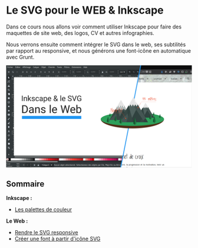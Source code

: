 # Le SVG pour le WEB & Inkscape

Dans ce cours nous allons voir comment utiliser Inkscape pour faire des maquettes de site web, des logos, CV et autres infographies.

Nous verrons ensuite comment intégrer le SVG dans le web, ses subtilités par rapport au responsive, et nous générons une font-icône en automatique avec Grunt.

![infographie webinkscsape](src/accueil.png)


## Sommaire

**Inkscape :**

- [Les palettes de couleur](Palettes/README.md)

**Le Web :**

- [Rendre le SVG responsive](Responsive/README.md)
- [Créer une font à partir d'icône SVG](Icons/README.md)

